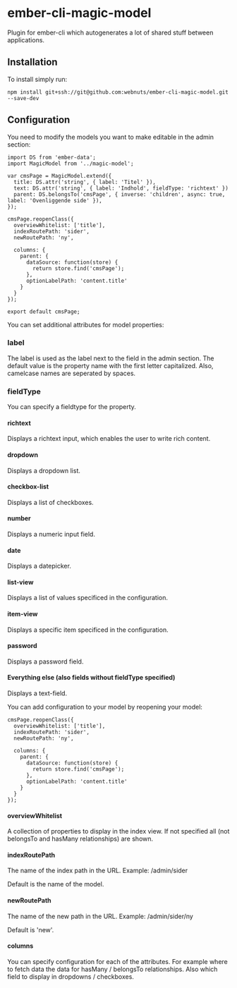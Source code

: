 # ember-cli-magic-model

Plugin for ember-cli which autogenerates a lot of shared stuff between applications.

## Installation

To install simply run:

```
npm install git+ssh://git@github.com:webnuts/ember-cli-magic-model.git --save-dev
```

## Configuration

You need to modify the models you want to make editable in the admin section:

```
import DS from 'ember-data';
import MagicModel from '../magic-model';

var cmsPage = MagicModel.extend({
  title: DS.attr('string', { label: 'Titel' }),
  text: DS.attr('string', { label: 'Indhold', fieldType: 'richtext' })
  parent: DS.belongsTo('cmsPage', { inverse: 'children', async: true, label: 'Ovenliggende side' }),
});

cmsPage.reopenClass({
  overviewWhitelist: ['title'],
  indexRoutePath: 'sider',
  newRoutePath: 'ny',

  columns: {
    parent: {
      dataSource: function(store) {
        return store.find('cmsPage');
      },
      optionLabelPath: 'content.title'
    }
  }
});

export default cmsPage;
```

You can set additional attributes for model properties:

### label

The label is used as the label next to the field in the admin section. The default value is the property name with the first letter capitalized. Also, camelcase names are seperated by spaces.

### fieldType

You can specify a fieldtype for the property.

#### richtext

Displays a richtext input, which enables the user to write rich content.

#### dropdown

Displays a dropdown list.

#### checkbox-list

Displays a list of checkboxes.

#### number

Displays a numeric input field.

#### date

Displays a datepicker.

#### list-view

Displays a list of values specificed in the configuration.

#### item-view

Displays a specific item specificed in the configuration.

#### password

Displays a password field.

#### Everything else (also fields without fieldType specified)

Displays a text-field.

You can add configuration to your model by reopening your model:

```
cmsPage.reopenClass({
  overviewWhitelist: ['title'],
  indexRoutePath: 'sider',
  newRoutePath: 'ny',

  columns: {
    parent: {
      dataSource: function(store) {
        return store.find('cmsPage');
      },
      optionLabelPath: 'content.title'
    }
  }
});
```

#### overviewWhitelist

A collection of properties to display in the index view. If not specified all (not belongsTo and hasMany relationships) are shown.

#### indexRoutePath

The name of the index path in the URL.
Example: /admin/sider

Default is the name of the model.

#### newRoutePath

The name of the new path in the URL.
Example: /admin/sider/ny

Default is 'new'.

#### columns

You can specify configuration for each of the attributes. For example where to fetch data the data for hasMany / belongsTo relationships.
Also which field to display in dropdowns / checkboxes.